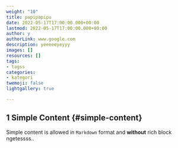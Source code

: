 ```yaml
---
weight: "10"
title: papipapipu
date: 2022-05-17T17:00:00.000+00:00
lastmod: 2022-05-17T17:00:00.000+00:00
author: y
authorLink: www.google.com
description: yeeeeeyeyyy
images: []
resources: []
tags:
- tagss
categories:
- kategori
twemoji: false
lightgallery: true

---
```

## 1 Simple Content {#simple-content}

Simple content is allowed in `Markdown` format and **without** rich block ngetessss..